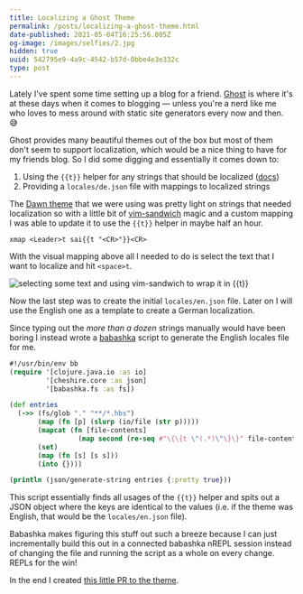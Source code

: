 ```yaml
---
title: Localizing a Ghost Theme
permalink: /posts/localizing-a-ghost-theme.html
date-published: 2021-05-04T16:25:56.005Z
og-image: /images/selfies/2.jpg
hidden: true
uuid: 542795e9-4a9c-4542-b57d-0bbe4e3e332c
type: post
---
```

Lately I've spent some time setting up a blog for a friend. [Ghost](https://ghost.org/) is where it's at these days when it comes to blogging — unless you're a nerd like me who loves to mess around with static site generators every now and then. 😅

Ghost provides many beautiful themes out of the box but most of them don't seem to support localization, which would be a nice thing to have for my friends blog. So I did some digging and essentially it comes down to:

1. Using the `{{t}}` helper for any strings that should be localized ([docs](https://ghost.org/docs/themes/helpers/translate/))
2. Providing a `locales/de.json` file with mappings to localized strings

The [Dawn theme](https://github.com/TryGhost/Dawn) that we were using was pretty light on strings that needed localization so with a little bit of [vim-sandwich](https://github.com/machakann/vim-sandwich) magic and a custom mapping I was able to update it to use the `{{t}}` helper in maybe half an hour.

```
xmap <Leader>t sai{{t "<CR>"}}<CR>
```

With the visual mapping above all I needed to do is select the text that I want to localize and hit `<space>t`.

![selecting some text and using vim-sandwich to wrap it in {{t}}](/images/uploads/sandwich-magic.gif "vim sandwich wrapping with custom head/tail")

Now the last step was to create the initial `locales/en.json` file. Later on I will use the English one as a template to create a German localization.

Since typing out the *more than a dozen* strings manually would have been boring I instead wrote a [babashka](https://babashka.org/) script to generate the English locales file for me.

```clojure
#!/usr/bin/env bb
(require '[clojure.java.io :as io]
         '[cheshire.core :as json]
         '[babashka.fs :as fs])

(def entries
  (->> (fs/glob "." "**/*.hbs")
       (map (fn [p] (slurp (io/file (str p)))))
       (mapcat (fn [file-contents]
                 (map second (re-seq #"\{\{t \"(.*)\"\}\}" file-contents))))
       (set)
       (map (fn [s] [s s]))
       (into {})))

(println (json/generate-string entries {:pretty true}))
```

This script essentially finds all usages of the `{{t}}` helper and spits out a JSON object where the keys are identical to the values (i.e. if the theme was English, that would be the `locales/en.json` file).

Babashka makes figuring this stuff out such a breeze because I can just incrementally build this out in a connected babashka nREPL session instead of changing the file and running the script as a whole on every change. REPLs for the win! 

In the end I created [this little PR to the theme](https://github.com/TryGhost/Dawn/pull/38).
